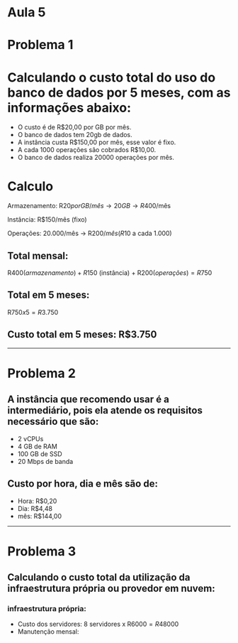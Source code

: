 # Aula 5 

 # Problema 1

 # Calculando o custo total do uso do banco de dados por 5 meses, com as informações abaixo:

 - O custo é de R$20,00 por GB por mês.
 - O banco de dados tem 20gb de dados.
 - A instância custa R$150,00 por mês, esse valor é fixo.
 - A cada 1000 operações são cobrados R$10,00.
 - O banco de dados realiza 20000 operações por mês.

 # Calculo
Armazenamento: R$20 por GB/mês → 20 GB → R$400/mês

Instância: R$150/mês (fixo)

Operações: 20.000/mês → R$200/mês (R$10 a cada 1.000)

 ## Total mensal:

R$400 (armazenamento) + R$150 (instância) + R$200 (operações) = R$750

## Total em 5 meses:

R$750 x 5 = R$3.750

## Custo total em 5 meses: R$3.750

---

# Problema 2

## A instância que recomendo usar é a intermediário, pois ela atende os requisitos necessário que são:

- 2 vCPUs
- 4 GB de RAM
- 100 GB de SSD
- 20 Mbps de banda

## Custo por hora, dia e mês são de:

- Hora: R$0,20
- Dia: R$4,48
- mês: R$144,00

---

# Problema 3 

## Calculando o custo total da utilização da infraestrutura própria ou provedor em nuvem:

### infraestrutura própria:

- Custo dos servidores: 8 servidores x R$6000 = R$48000
- Manutenção mensal:  
